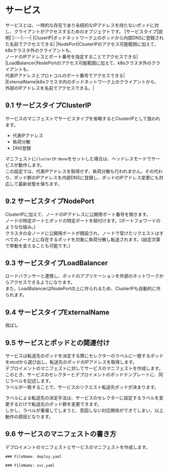 # サービス
サービスとは、一時的な存在であり永続的なIPアドレスを持たないポッドに対し、クライアントがアクセスするためのオブジェクトです。
|サービスタイプ|説明|
|:---|:---|
|CluserIP|ポッドネットワーク上のポッドから内部DNSに登録された名前でアクセスできる|
|NodePort|ClusterIPのアクセス可能範囲に加えて、k8sクラスタ外のクライアントも、</br>ノードのIPアドレスとポート番号を指定することでアクセスできる|
|LoadBalancer|NodePortのアクセス可能範囲に加えて、k8sクラスタ外のクライアントも、</br>代表IPアドレスとプロトコルのポート番号でアクセスできる|
|ExternalName|k8sクラスタ内のポッドネットワーク上のクライアントから、</br>外部のIPアドレスを名前でアクセスできる。|

## 9.1 サービスタイプClusterIP
サービスのマニフェストでサービスタイプを省略するとClusterIPとして扱われます。  
- 代表IPアドレス
- 負荷分散
- DNS登録

マニフェストに`clusterIP:None`をセットした場合は、ヘッドレスモードでサービスが動作します。  
この設定では、代表IPアドレスを取得せず、負荷分散も行われません。その代わり、ポッド群のIPアドレスを内部DNSに登録し、ポッドのIPアドレス変更にも対応して最新状態を保ちます。

## 9.2 サービスタイプNodePort
ClusterIPに加えて、ノードのIPアドレスに公開用ポート番号を開きます。  
ノードの特定ポートとポッドの特定ポートを紐付けます。(ポートフォワードのような仕組み。)  
クラスタの全ノードに公開用ポートが開設され、ノードで受けたリクエストはすべてのノード上に存在するポッドを対象に負荷分散し転送されます。(設定次第で挙動を変えることも可能です。)
## 9.3 サービスタイプLoadBalancer
ロードバランサーと連携し、ポッドのアプリケーションを外部のネットワークからアクセスできるようになります。  
また、LoadBalancerはNodePortの上に作られるため、ClusterIPも自動的に作られます。
## 9.4 サービスタイプExternalName
飛ばし
## 9.5 サービスとポッドとの関連付け
サービスは転送先のポッドを決定する際にセレクターのラベルに一致するポッドをetcdから選び出し、転送先のポッドのIPアドレスを取得します。  
デプロイメントのマニフェストに対してサービスのマニフェストを作成します。  
このとき、サービスのセレクターとデプロイメントのポッドテンプレートに、同じラベルを記述します。  
ラベルが一致することで、サービスのリクエスト転送先ポッドが決まります。  
  
ラベルによる転送先の決定手法は、サービスのセレクターに設定するラベルを変更するだけで転送先のポッド群を変更できます。  
しかし、ラベルが重複してしまうと、意図しない対応関係ができてしまい、以上動作の原因となります。
## 9.6 サービスのマニフェストの書き方
デプロイメントのマニフェストとサービスのマニフェストを作成します。
```
### FileName: deploy.yaml
```
```
### FileName: svc.yaml
```
